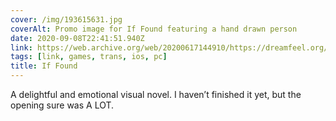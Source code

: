 ```yaml
---
cover: /img/193615631.jpg
coverAlt: Promo image for If Found featuring a hand drawn person
date: 2020-09-08T22:41:51.940Z
link: https://web.archive.org/web/20200617144910/https://dreamfeel.org/iffound
tags: [link, games, trans, ios, pc]
title: If Found
---
```


A delightful and emotional visual novel. I haven’t finished it yet, but the opening sure was A LOT.
